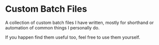 # Custom Batch Files

A collection of custom batch files I have written, mostly for shorthand or automation of common things I personally do.

If you happen find them useful too, feel free to use them yourself.